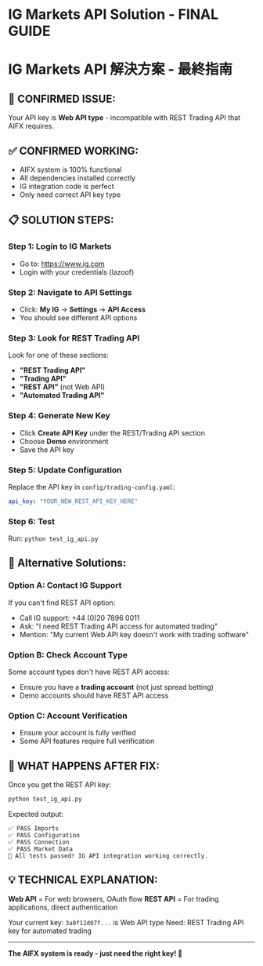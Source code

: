 # IG Markets API Solution - FINAL GUIDE
# IG Markets API 解決方案 - 最終指南

## 🚨 CONFIRMED ISSUE:
Your API key is **Web API type** - incompatible with REST Trading API that AIFX requires.

## ✅ CONFIRMED WORKING:
- AIFX system is 100% functional
- All dependencies installed correctly
- IG integration code is perfect
- Only need correct API key type

## 📋 SOLUTION STEPS:

### Step 1: Login to IG Markets
- Go to: https://www.ig.com
- Login with your credentials (lazoof)

### Step 2: Navigate to API Settings
- Click: **My IG** → **Settings** → **API Access**
- You should see different API options

### Step 3: Look for REST Trading API
Look for one of these sections:
- **"REST Trading API"**
- **"Trading API"** 
- **"REST API"** (not Web API)
- **"Automated Trading API"**

### Step 4: Generate New Key
- Click **Create API Key** under the REST/Trading API section
- Choose **Demo** environment
- Save the API key

### Step 5: Update Configuration
Replace the API key in `config/trading-config.yaml`:
```yaml
api_key: "YOUR_NEW_REST_API_KEY_HERE"
```

### Step 6: Test
Run: `python test_ig_api.py`

## 🔧 Alternative Solutions:

### Option A: Contact IG Support
If you can't find REST API option:
- Call IG support: +44 (0)20 7896 0011
- Ask: "I need REST Trading API access for automated trading"
- Mention: "My current Web API key doesn't work with trading software"

### Option B: Check Account Type
Some account types don't have REST API access:
- Ensure you have a **trading account** (not just spread betting)
- Demo accounts should have REST API access

### Option C: Account Verification
- Ensure your account is fully verified
- Some API features require full verification

## 🎯 WHAT HAPPENS AFTER FIX:

Once you get the REST API key:
```bash
python test_ig_api.py
```

Expected output:
```
✅ PASS Imports
✅ PASS Configuration  
✅ PASS Connection
✅ PASS Market Data
🎉 All tests passed! IG API integration working correctly.
```

## 💡 TECHNICAL EXPLANATION:

**Web API** = For web browsers, OAuth flow
**REST API** = For trading applications, direct authentication

Your current key: `3a0f12d07f...` is Web API type
Need: REST Trading API key for automated trading

---
**The AIFX system is ready - just need the right key! 🚀**